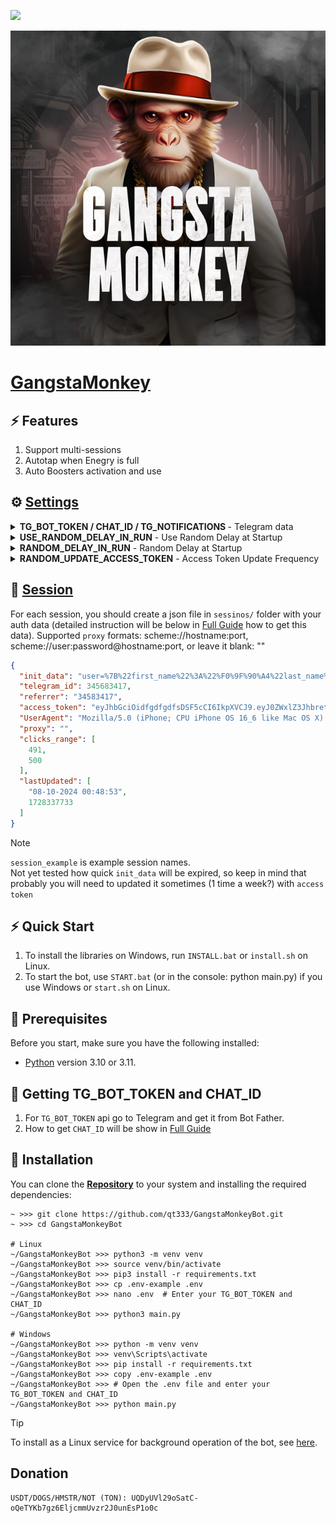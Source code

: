 [<img src="https://img.shields.io/badge/python-3.10%20%7C%203.11-blue">](https://www.python.org/downloads/)

![demo](.github/images/demo.jpg)

# [GangstaMonkey](https://t.me/gangstaMonkey_bot)

## ⚡ Features
1. Support multi-sessions
2. Autotap when Enegry is full
3. Auto Boosters activation and use

## ⚙ [Settings](.env-example)
<details>
  <summary><b>TG_BOT_TOKEN / CHAT_ID / TG_NOTIFICATIONS </b> - Telegram data</summary>
  <p>These values are necessary if you wanna receive notification to Telegram.</p>
  <ul>
    <li><strong>Example:</strong></li>
    <code>CHAT_ID=2182472</code>
    <br>
    <code>TG_BOT_TOKEN=b592f0d605a1b67c20e8d1c7582f20</code>
    <br>
    <code>TG_NOTIFICATIONS=True</code>
    <br>
    <code>TG_NOTIFICATIONS_ACCESS_TOKEN=False</code>
  </ul>
</details>

<details>
  <summary><b>USE_RANDOM_DELAY_IN_RUN</b> - Use Random Delay at Startup</summary>
  <p>This setting allows for random delays for each session before starting the bot, helping to start each session separately rather than simultaneously.</p>
  <ul>
    <li><strong>Example:</strong> <code>True / False</code></li>
    <li><strong>Default:</strong> <code>True</code></li>
  </ul>
</details>

<details>
  <summary><b>RANDOM_DELAY_IN_RUN</b> - Random Delay at Startup</summary>
  <p>Defines the range of random delay applied to each session before starting the bot. This helps to start each session separately rather than simultaneously.</p>
  <ul>
    <li><strong>Example:</strong> <code>[0, 120]</code></li>
    <li><strong>Default:</strong> <code>[0, 500]</code></li>
  </ul>
</details>

<details>
  <summary><b>RANDOM_UPDATE_ACCESS_TOKEN</b> - Access Token Update Frequency</summary>
  <p>Randomly choose how frequent Access Token will be updating depending of tap cycle count</p>
  <ul>
    <li><strong>Example:</strong> <code>[2, 4]</code></li>
    <li><strong>Default:</strong> <code>[2, 4]</code></li>
  </ul>
</details>


## 📕 [Session](sessions/session_example.json)
For each session, you should create a json file in `sessinos/` folder with your auth data (detailed instruction will be below in [Full Guide](docs/guide.md) how to get this data).
Supported `proxy` formats: scheme://hostname:port, scheme://user:password@hostname:port, or leave it blank: ""
```json
{
  "init_data": "user=%7B%22first_name%22%3A%22%F0%9F%90%A4%22last_name%22%3A%22%22%2C%22username%22%3A%22%22%2C%22language_code%22%3A%22ru%22%7D&chat_instance=233190&chat_type=group&start_param=752&auth_date=1728501985&hash=6251751a478778e6c2dd",
  "telegram_id": 345683417,
  "referrer": "34583417",
  "access_token": "eyJhbGciOidfgdfgdfsDSF5cCI6IkpXVCJ9.eyJ0ZWxlZ3JhbretdGSRgdV9pZCI6NzUyNjgz9uIjoxNzI4NTIzNjM3LjIzMzI5MX0.mZ9Kl_H7WqKjFDghhsa5wesef",
  "UserAgent": "Mozilla/5.0 (iPhone; CPU iPhone OS 16_6 like Mac OS X) AppleWebKit/605.1.15 (KHTML, like Gecko) Version/16.6 Mobile/15E148 Safari/604.1",
  "proxy": "",
  "clicks_range": [
    491,
    500
  ],
  "lastUpdated": [
    "08-10-2024 00:48:53",
    1728337733
  ]
}
```
> [!NOTE]
> `session_example` is example session names.  
> Not yet tested how quick `init_data` will be expired, so keep in mind that probably you will need to updated it sometimes (1 time a week?) with `access token` 


## ⚡ Quick Start
1. To install the libraries on Windows, run `INSTALL.bat` or `install.sh` on Linux.
2. To start the bot, use `START.bat` (or in the console: python main.py) if you use Windows or `start.sh` on Linux.


## 📌 Prerequisites
Before you start, make sure you have the following installed:
- [Python](https://www.python.org/downloads/) version 3.10 or 3.11.


## 📃 Getting TG_BOT_TOKEN and CHAT_ID 
1. For `TG_BOT_TOKEN` api go to Telegram and get it from Bot Father. 
2. How to get `CHAT_ID` will be show in [Full Guide](docs/guide.md)  



## 🧱 Installation
You can clone the [**Repository**](https://github.com/qt333/GangstaMonkeyBot) to your system and installing the required dependencies:
```shell
~ >>> git clone https://github.com/qt333/GangstaMonkeyBot.git  
~ >>> cd GangstaMonkeyBot

# Linux
~/GangstaMonkeyBot >>> python3 -m venv venv
~/GangstaMonkeyBot >>> source venv/bin/activate
~/GangstaMonkeyBot >>> pip3 install -r requirements.txt
~/GangstaMonkeyBot >>> cp .env-example .env
~/GangstaMonkeyBot >>> nano .env  # Enter your TG_BOT_TOKEN and CHAT_ID
~/GangstaMonkeyBot >>> python3 main.py

# Windows
~/GangstaMonkeyBot >>> python -m venv venv
~/GangstaMonkeyBot >>> venv\Scripts\activate
~/GangstaMonkeyBot >>> pip install -r requirements.txt
~/GangstaMonkeyBot >>> copy .env-example .env
~/GangstaMonkeyBot >>> # Open the .env file and enter your TG_BOT_TOKEN and CHAT_ID
~/GangstaMonkeyBot >>> python main.py
```

> [!TIP]
> To install as a Linux service for background operation of the bot, see [here](docs/LINUX-SERVIS-INSTALL.md).

## Donation
    USDT/DOGS/HMSTR/NOT (TON): UQDyUVl29oSatC-oQeTYKb7gz6EljcmmUvzr2J0unEsP1o0c

